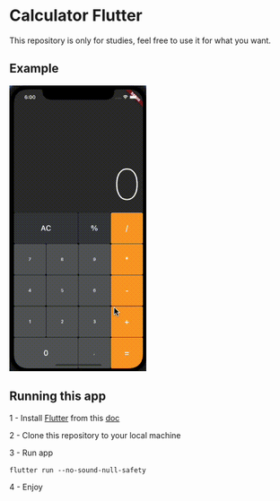 # Calculator Flutter
This repository is only for studies, feel free to use it for what you want.

## Example
![Backup mysql google driver](dist/assets/example.gif)

## Running this app

1 - Install [Flutter](https://flutter.dev/) from this [doc](https://flutter.dev/docs/get-started/install)

2 - Clone this repository to your local machine

3 - Run app
```
flutter run --no-sound-null-safety
```

4 - Enjoy